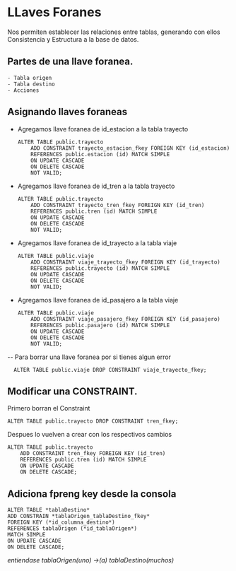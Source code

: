 # LLaves Foranes

Nos permiten establecer las relaciones entre tablas, generando con ellos
Consistencia y Estructura a la base de datos.

## Partes de una llave foranea.

    - Tabla origen
    - Tabla destino
    - Acciones

## Asignando llaves foraneas

- Agregamos llave foranea de id_estacion a la tabla trayecto

      ALTER TABLE public.trayecto
          ADD CONSTRAINT trayecto_estacion_fkey FOREIGN KEY (id_estacion)
          REFERENCES public.estacion (id) MATCH SIMPLE
          ON UPDATE CASCADE
          ON DELETE CASCADE
          NOT VALID;

- Agregamos llave foranea de id_tren a la tabla trayecto

      ALTER TABLE public.trayecto
          ADD CONSTRAINT trayecto_tren_fkey FOREIGN KEY (id_tren)
          REFERENCES public.tren (id) MATCH SIMPLE
          ON UPDATE CASCADE
          ON DELETE CASCADE
          NOT VALID;

- Agregamos llave foranea de id_trayecto a la tabla viaje

      ALTER TABLE public.viaje
          ADD CONSTRAINT viaje_trayecto_fkey FOREIGN KEY (id_trayecto)
          REFERENCES public.trayecto (id) MATCH SIMPLE
          ON UPDATE CASCADE
          ON DELETE CASCADE
          NOT VALID;

- Agregamos llave foranea de id_pasajero a la tabla viaje

      ALTER TABLE public.viaje
          ADD CONSTRAINT viaje_pasajero_fkey FOREIGN KEY (id_pasajero)
          REFERENCES public.pasajero (id) MATCH SIMPLE
          ON UPDATE CASCADE
          ON DELETE CASCADE
          NOT VALID;

-- Para borrar una llave foranea por si tienes algun error

      ALTER TABLE public.viaje DROP CONSTRAINT viaje_trayecto_fkey;


## Modificar una CONSTRAINT.

  Primero borran el Constraint

    ALTER TABLE public.trayecto DROP CONSTRAINT tren_fkey;

  Despues lo vuelven a crear con los respectivos cambios

    ALTER TABLE public.trayecto
        ADD CONSTRAINT tren_fkey FOREIGN KEY (id_tren)
        REFERENCES public.tren (id) MATCH SIMPLE
        ON UPDATE CASCADE
        ON DELETE CASCADE;

## Adiciona fpreng key desde la consola

    ALTER TABLE *tablaDestino*
    ADD CONSTRAIN *tablaOrigen_tablaDestino_fkey*
    FOREIGN KEY (*id_columna_destino*)
    REFERENCES tablaOrigen (*id_tablaOrigen*)
    MATCH SIMPLE
    ON UPDATE CASCADE
    ON DELETE CASCADE;

*entiendase tablaOrigen(uno) ->(a) tablaDestino(muchos)*